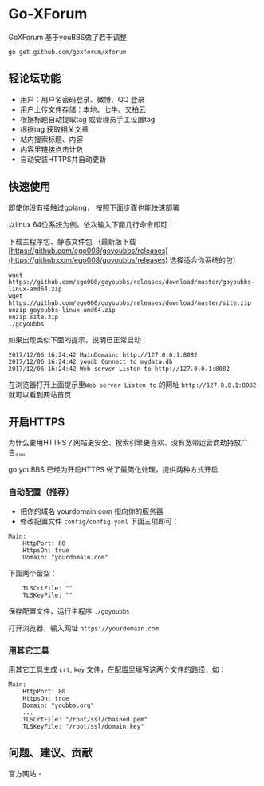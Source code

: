 # Go-XForum
GoXForum 基于youBBS做了若干调整

```
go get github.com/goxforum/xforum
```

## 轻论坛功能

- 用户：用户名密码登录、微博、QQ 登录
- 用户上传文件存储：本地、七牛、又拍云
- 根据标题自动提取tag 或管理员手工设置tag
- 根据tag 获取相关文章
- 站内搜索标题、内容
- 内容里链接点击计数
- 自动安装HTTPS并自动更新

## 快速使用

即使你没有接触过golang， 按照下面步骤也能快速部署

以linux 64位系统为例，依次输入下面几行命令即可：

下载主程序包、静态文件包
（最新版下载[https://github.com/ego008/goyoubbs/releases](https://github.com/ego008/goyoubbs/releases) 选择适合你系统的包）
```
wget https://github.com/ego008/goyoubbs/releases/download/master/goyoubbs-linux-amd64.zip
wget https://github.com/ego008/goyoubbs/releases/download/master/site.zip
unzip goyoubbs-linux-amd64.zip
unzip site.zip
./goyoubbs
```

如果出现类似下面的提示，说明已正常启动：

```
2017/12/06 16:24:42 MainDomain: http://127.0.0.1:8082
2017/12/06 16:24:42 youdb Connect to mydata.db
2017/12/06 16:24:42 Web server Listen to http://127.0.0.1:8082
```
在浏览器打开上面提示里`Web server Listen to` 的网址 `http://127.0.0.1:8082` 就可以看到网站首页

## 开启HTTPS

为什么要用HTTPS？网站更安全、搜索引擎更喜欢、没有宽带运营商劫持放广告。。。

go youBBS 已经为开启HTTPS 做了最简化处理，提供两种方式开启

### 自动配置（推荐）

- 把你的域名 yourdomain.com 指向你的服务器
- 修改配置文件 `config/config.yaml` 下面三项即可：

```
Main:
    HttpPort: 80
    HttpsOn: true
    Domain: "yourdomain.com"
```

下面两个留空：
```
    TLSCrtFile: ""
    TLSKeyFile: ""
```

保存配置文件，运行主程序 `./goyoubbs`

打开浏览器，输入网址 `https://yourdomain.com`

### 用其它工具

用其它工具生成 `crt`, `key` 文件，在配置里填写这两个文件的路径，如：

```
Main:
    HttpPort: 80
    HttpsOn: true
    Domain: "youbbs.org"
    ...
    TLSCrtFile: "/root/ssl/chained.pem"
    TLSKeyFile: "/root/ssl/domain.key"
```


## 问题、建议、贡献

官方网站 -





